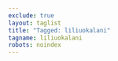 ```yaml
---
exclude: true
layout: taglist
title: "Tagged: liliuokalani"
tagname: liliuokalani
robots: noindex
---
```

